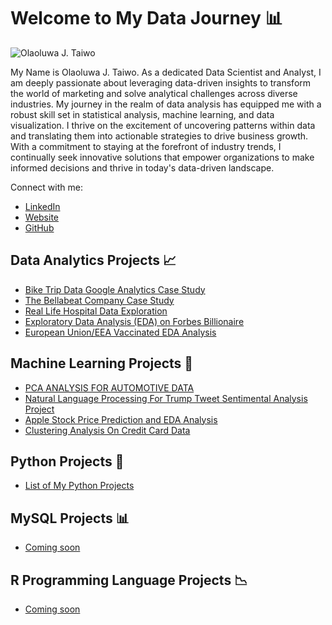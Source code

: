 # Welcome to My Data Journey 📊

![Olaoluwa J. Taiwo](https://github.com/OlaoluwajohnsonT/Portfolio/blob/main/1000020723-removebg.png)


My Name is Olaoluwa J. Taiwo. As a dedicated Data Scientist and Analyst, I am deeply passionate about leveraging data-driven insights to transform the world of marketing and solve analytical challenges across diverse industries. My journey in the realm of data analysis has equipped me with a robust skill set in statistical analysis, machine learning, and data visualization. I thrive on the excitement of uncovering patterns within data and translating them into actionable strategies to drive business growth. With a commitment to staying at the forefront of industry trends, I continually seek innovative solutions that empower organizations to make informed decisions and thrive in today's data-driven landscape.

Connect with me:
- [LinkedIn](https://www.linkedin.com/in/olaoluwa-johnson-taiwo/)
- [Website](https://olaoluwajtaiwo.com/)
- [GitHub](https://github.com/OlaoluwajohnsonT)

## Data Analytics Projects 📈

- [Bike Trip Data Google Analytics Case Study](https://github.com/OlaoluwajohnsonT/Bike-Trip-Datat-Google-Analytics-Case-Study)
- [The Bellabeat Company Case Study](https://github.com/OlaoluwajohnsonT/The-BellaBeat-Company-Case-Study)
- [Real Life Hospital Data Exploration](https://github.com/OlaoluwajohnsonT/HOSPITAL-DATA-EXPLORATION-AND-VISUALIZATION/blob/main/HOSPITAL%20DATA%20EXPLORATION.ipynb)
- [Exploratory Data Analysis (EDA) on Forbes Billionaire](https://github.com/OlaoluwajohnsonT/Forbes-Billionaire-Exploratory-Data-Analysis) 
- [European Union/EEA Vaccinated EDA Analysis](https://github.com/OlaoluwajohnsonT/Covid-19-Vacinnated-data-anaysis-for-EUROPEANUNION-AND-EEA)

## Machine Learning Projects 🤖

- [PCA ANALYSIS FOR AUTOMOTIVE DATA](https://github.com/OlaoluwajohnsonT/PCA-ANALYSIS-FOR-AUTOMOTIVE-DATA-Project) 
- [Natural Language Processing For Trump Tweet Sentimental Analysis Project](https://github.com/OlaoluwajohnsonT/Twitter-Trump-tweet-Sentimental-Analysis-Project)
- [Apple Stock Price Prediction and EDA Analysis](https://github.com/OlaoluwajohnsonT/Apple-Stock-Price-from-1980-2021) 
- [Clustering Analysis On Credit Card Data](https://github.com/OlaoluwajohnsonT/Clustering-Analysis-Using-Credit-card-data)

## Python Projects 🐍

- [List of My Python Projects](https://github.com/OlaoluwajohnsonT/SQI-Colege-of-ICT-Projects-)

  
## MySQL Projects 📊

- [Coming soon](project1_link_url)

## R Programming Language Projects 📉

- [Coming soon](project1_link_url)
